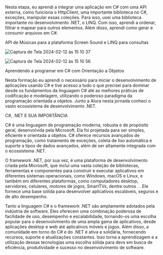 Nesta etapa, eu aprendi a integrar uma aplicação em C# com uma API externa, como funciona o HttpClient, uma importante biblioteca no C#, exceções, manipular essas coleções. Para isso, usei uma biblioteca importante no desenvolvimento .NET, o LINQ. Com isso, aprendi a ordenar, filtrar e mapear para outros elementos. Além disso, aprendi como gerar e consumir arquivos em C#.

API de Músicas para a plataforma Screen Sound e LINQ para consultas

![Captura de Tela 2024-02-12 às 15 10 37](https://github.com/itsmyllaa/alura-screensound-advanced/assets/60410635/d8944d36-e1e2-4957-97a8-12729ff14649)


![Captura de Tela 2024-02-12 às 15 10 56](https://github.com/itsmyllaa/alura-screensound-advanced/assets/60410635/c70a3b94-dfb5-4837-95f5-22b44140ed2f)

Aprendendo a programar em C# com Orientação a Objetos

Nesta formação eu aprendi o necessário para iniciar o desenvolvimento de aplicações usando C# e tive acesso a tudo o que precisei para dominar desde os fundamentos da linguagem C# até as melhores práticas de codificação e modelagem, utilizando o poderoso paradigma da programação orientada a objetos. Junto a Alura nesta jornada conheci o vasto ecossistema de desenvolvimento .NET.

C#, .NET E SUA IMPORTÂNCIA

C# é uma linguagem de programação moderna, robusta e de propósito geral, desenvolvida pela Microsoft. Ela foi projetada para ser simples, eficiente e orientada a objetos. C# oferece recursos avançados de programação, como tratamento de exceções, coleta de lixo automática e suporte a tipos de dados avançados, além de ser altamente integrada com o ecossistema .NET.

O framework .NET, por sua vez, é uma plataforma de desenvolvimento criada pela Microsoft, que inclui uma vasta coleção de bibliotecas, ferramentas e componentes para construir e executar aplicativos em diferentes sistemas operacionais, como Windows, macOS e Linux, e também em diferentes plataformas, como computadores desktop, servidores, celulares, motores de jogos, SmartTVs, dentre outros . . Ele fornece uma base sólida para desenvolver aplicativos escaláveis, seguros e de alto desempenho.

Tanto a linguagem C# e o framework .NET são amplamente adotados pela indústria de software. Eles oferecem uma combinação poderosa de facilidade de uso, desempenho e escalabilidade, tornando-os uma escolha popular para o desenvolvimento de uma ampla gama de aplicativos, desde aplicações desktop e web até aplicativos móveis e jogos. Além disso, a comunidade em torno do C# e do .NET é ativa e solidária, fornecendo recursos, suporte e atualizações constantes. Isso torna a aprendizagem e a utilização dessas tecnologias uma escolha sólida para devs em busca de eficiência, produtividade e sucesso no desenvolvimento de software.
